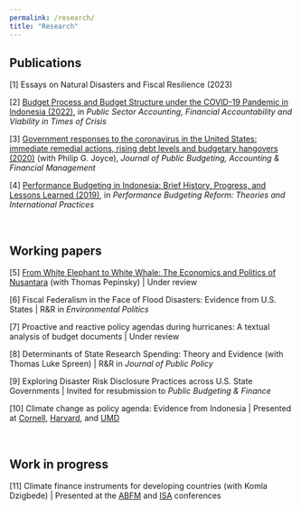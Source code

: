 ```yaml
---
permalink: /research/
title: "Research"
---
```


Publications
---
[1] Essays on Natural Disasters and Fiscal Resilience (2023)

[2] [Budget Process and Budget Structure under the COVID-19 Pandemic in Indonesia (2022)](https://docs.google.com/gview?embedded=true&url=https://asuryoprabowo.github.io/files/2022_SuryoPrabowo.pdf), in _Public Sector Accounting, Financial Accountability and Viability in Times of Crisis_

[3] [Government responses to the coronavirus in the United States: immediate remedial actions, rising debt levels and budgetary hangovers (2020)](https://docs.google.com/gview?embedded=true&url=https://asuryoprabowo.github.io/files/2020_Joyce_SuryoPrabowo.pdf) (with Philip G. Joyce), _Journal of Public Budgeting, Accounting & Financial Management_

[4] [Performance Budgeting in Indonesia: Brief History, Progress, and Lessons Learned (2019)](https://docs.google.com/gview?embedded=true&url=https://asuryoprabowo.github.io/files/2019_SuryoPrabowo.pdf), in _Performance Budgeting Reform: Theories and International Practices_

<br />

Working papers
---
[5] [From White Elephant to White Whale: The Economics and Politics of Nusantara](https://papers.ssrn.com/sol3/papers.cfm?abstract_id=5283748) (with Thomas Pepinsky) | Under review
    
[6] Fiscal Federalism in the Face of Flood Disasters: Evidence from U.S. States | R&R in _Environmental Politics_

[7] Proactive and reactive policy agendas during hurricanes: A textual analysis of budget documents | Under review

[8] Determinants of State Research Spending: Theory and Evidence (with Thomas Luke Spreen) | R&R in _Journal of Public Policy_

[9] Exploring Disaster Risk Disclosure Practices across U.S. State Governments | Invited for resubmission to _Public Budgeting & Finance_

[10] Climate change as policy agenda: Evidence from Indonesia | Presented at [Cornell](https://events.cornell.edu/event/climate_change_as_policy_agenda_evidence_from_indonesia), [Harvard](https://chinaproject.harvard.edu/event/climate-resilience), and [UMD](https://spp.umd.edu/events/conference-indonesias-place-addressing-climate-change-southeast-asia)

<br />

Work in progress
---
[11] Climate finance instruments for developing countries (with Komla Dzigbede) | Presented at the [ABFM](https://abfm.org/annual-conference-2024/) and [ISA](https://www.isanet.org/Conferences/Virtual-2024) conferences

